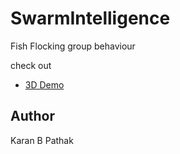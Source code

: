 # SwarmIntelligence
Fish Flocking group behaviour

check out
- [3D Demo](http://fish_boids.surge.sh/)

## Author
Karan B Pathak
